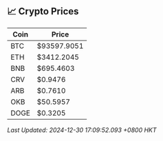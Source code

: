 ## 📈 Crypto Prices

| Coin | Price |
| ---- | ----- |
| BTC | $93597.9051 |
| ETH | $3412.2045 |
| BNB | $695.4603 |
| CRV | $0.9476 |
| ARB | $0.7610 |
| OKB | $50.5957 |
| DOGE | $0.3205 |

_Last Updated: 2024-12-30 17:09:52.093 +0800 HKT_